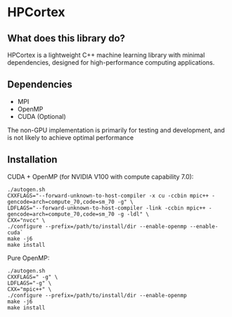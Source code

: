 # HPCortex

## What does this library do?

HPCortex is a lightweight C++ machine learning library with minimal dependencies, designed for high-performance computing applications.

## Dependencies

  * MPI
  * OpenMP
  * CUDA (Optional)

The non-GPU implementation is primarily for testing and development, and is not likely to achieve optimal performance

## Installation

CUDA + OpenMP (for NVIDIA V100 with compute capability 7.0):   

	./autogen.sh
    CXXFLAGS="--forward-unknown-to-host-compiler -x cu -ccbin mpic++ -gencode=arch=compute_70,code=sm_70 -g" \
    LDFLAGS="--forward-unknown-to-host-compiler -link -ccbin mpic++ -gencode=arch=compute_70,code=sm_70 -g -ldl" \
    CXX="nvcc" \
    ./configure --prefix=/path/to/install/dir --enable-openmp --enable-cuda`
    make -j6
    make install
	
Pure OpenMP:  

	./autogen.sh
    CXXFLAGS=" -g" \
    LDFLAGS="-g" \
    CXX="mpic++" \
    ./configure --prefix=/path/to/install/dir --enable-openmp
    make -j6
    make install




